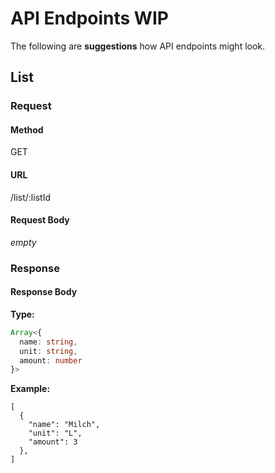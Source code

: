 # API Endpoints WIP

The following are __suggestions__ how API endpoints might look.   

## List

### Request
#### Method
GET 
#### URL
/list/:listId

#### Request Body
_empty_

### Response
#### Response Body
__Type:__ 
```TypeScript
Array<{
  name: string,
  unit: string,
  amount: number
}>
```

__Example:__
```
[
  {
    "name": "Milch",
    "unit": "L",
    "amount": 3  
  },
]
```